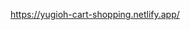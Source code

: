<a href = "https://yugioh-cart-shopping.netlify.app/" target="_blank">https://yugioh-cart-shopping.netlify.app/</a>

